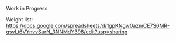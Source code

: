 Work in Progress

Weight list:
https://docs.google.com/spreadsheets/d/1gpKNgw0azmCE7S6MR-qsvLt6VYnvvSurN_3NNMdY398/edit?usp=sharing
